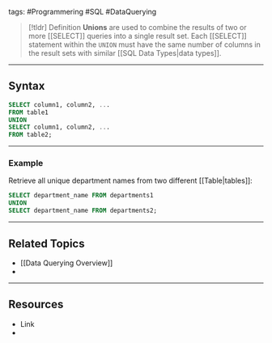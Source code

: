 tags: #Programmering #SQL #DataQuerying

> [!tldr] Definition
> **Unions** are used to combine the results of two or more [[SELECT]] queries into a single result set. Each [[SELECT]] statement within the `UNION` must have the same number of columns in the result sets with similar [[SQL Data Types|data types]].

---

## Syntax
```sql
SELECT column1, column2, ...
FROM table1
UNION
SELECT column1, column2, ...
FROM table2;
```

---

### Example
Retrieve all unique department names from two different [[Table|tables]]:
```sql
SELECT department_name FROM departments1
UNION
SELECT department_name FROM departments2;
```

---

## Related Topics
- [[Data Querying Overview]]
- 

---

## Resources
- Link
- 